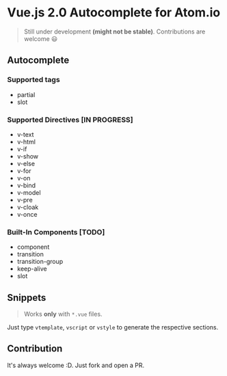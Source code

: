# Vue.js 2.0 Autocomplete for Atom.io

> Still under development **(might not be stable)**. Contributions are welcome :smiley:

## Autocomplete

### Supported tags

* partial
* slot

### Supported Directives [IN PROGRESS]

* v-text
* v-html
* v-if
* v-show
* v-else
* v-for
* v-on
* v-bind
* v-model
* v-pre
* v-cloak
* v-once

### Built-In Components [TODO]

* component
* transition
* transition-group
* keep-alive
* slot

## Snippets

> Works **only** with `*.vue` files.

Just type `vtemplate`, `vscript` or `vstyle` to generate the respective sections.

## Contribution

It's always welcome :D. Just fork and open a PR.
